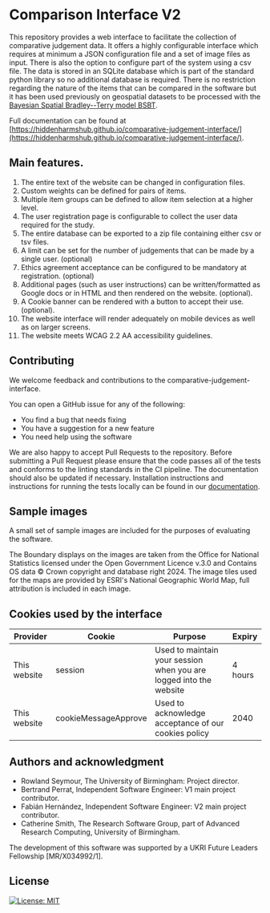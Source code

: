# Comparison Interface V2

This repository provides a web interface to facilitate the collection of comparative judgement data. It offers a 
highly configurable interface which requires at minimum a JSON configuration file and a set of image files as input. 
There is also the option to configure part of the system using a csv file.
The data is stored in an SQLite database which is part of the standard python library so no additional database is required. 
There is no restriction regarding the nature of the items that can be compared in the software but it has been used 
previously on geospatial datasets to be processed with the [Bayesian Spatial Bradley--Terry model BSBT](https://github.com/rowlandseymour/BSBT).

Full documentation can be found at [https://hiddenharmshub.github.io/comparative-judgement-interface/](https://hiddenharmshub.github.io/comparative-judgement-interface/).

## Main features.

1. The entire text of the website can be changed in configuration files.
1. Custom weights can be defined for pairs of items.
1. Multiple item groups can be defined to allow item selection at a higher level.
1. The user registration page is configurable to collect the user data required for the study.
1. The entire database can be exported to a zip file containing either csv or tsv files.
1. A limit can be set for the number of judgements that can be made by a single user. (optional)
1. Ethics agreement acceptance can be configured to be mandatory at registration. (optional)
1. Additional pages (such as user instructions) can be written/formatted as Google docs or in HTML and then rendered on the website. (optional).
1. A Cookie banner can be rendered with a button to accept their use. (optional).
1. The website interface will render adequately on mobile devices as well as on larger screens.
1. The website meets WCAG 2.2 AA accessibility guidelines.

## Contributing

We welcome feedback and contributions to the comparative-judgement-interface.

You can open a GitHub issue for any of the following:

* You find a bug that needs fixing
* You have a suggestion for a new feature
* You need help using the software

We are also happy to accept Pull Requests to the repository. Before submitting a Pull Request please ensure that the code passes all of the tests and conforms to the linting standards in the CI pipeline. The documentation should also be updated if necessary. Installation instructions and instructions for running the tests locally can be found in our [documentation](https://hiddenharmshub.github.io/comparative-judgement-interface/).

## Sample images

A small set of sample images are included for the purposes of evaluating the software.

The Boundary displays on the images are taken from the Office for National Statistics licensed under the Open Government Licence v.3.0 and Contains OS data © Crown copyright and database right 2024. The image tiles used for the maps are provided by ESRI's National Geographic World Map, full attribution is included in each image.

## Cookies used by the interface

| Provider | Cookie | Purpose | Expiry |
| -------- | ------ | ------- | ------ |
| This website | session | Used to maintain your session when you are logged into the website | 4 hours |
| This website | cookieMessageApprove | Used to acknowledge acceptance of our cookies policy | 2040 |

## Authors and acknowledgment

* Rowland Seymour, The University of Birmingham: Project director.
* Bertrand Perrat, Independent Software Engineer: V1 main project contributor.
* Fabián Hernández, Independent Software Engineer: V2 main project contributor.
* Catherine Smith, The Research Software Group, part of Advanced Research Computing, University of Birmingham.

The development of this software was supported by a UKRI Future Leaders Fellowship [MR/X034992/1].

## License
<!--- https://gist.github.com/lukas-h/2a5d00690736b4c3a7ba -->
[![License: MIT](https://img.shields.io/badge/License-MIT-yellow.svg)](https://opensource.org/licenses/MIT)
